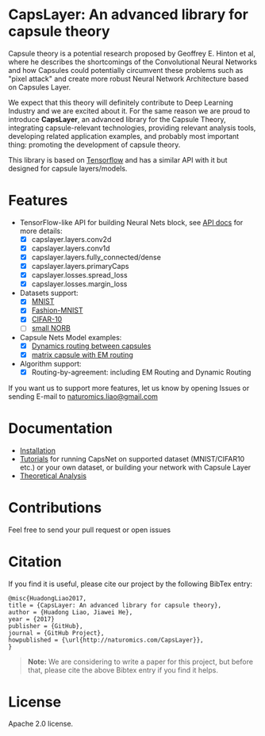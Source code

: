 # CapsLayer: An advanced library for capsule theory

Capsule theory is a potential research proposed by Geoffrey E. Hinton et al, where he describes the shortcomings of the Convolutional Neural Networks and how Capsules could potentially circumvent these problems such as "pixel attack" and create more robust Neural Network Architecture based on Capsules Layer.

We expect that this theory will definitely contribute to Deep Learning Industry and we are excited about it. For the same reason we are proud to introduce **CapsLayer**, an advanced library for the Capsule Theory, integrating capsule-relevant technologies, providing relevant analysis tools, developing related application examples, and probably most important thing: promoting the development of capsule theory. 

This library is based on [Tensorflow](https://www.tensorflow.org) and has a similar API with it but designed for capsule layers/models.


# Features

- TensorFlow-like API for building Neural Nets block, see [API docs](https://github.com/naturomics/CapsLayer/blob/master/docs/api_docs.md) for more details:
	- [x] capslayer.layers.conv2d
	- [x] capslayer.layers.conv1d
	- [x] capslayer.layers.fully_connected/dense
	- [x] capslayer.layers.primaryCaps
	- [x] capslayer.losses.spread_loss
	- [x] capslayer.losses.margin_loss

- Datasets support:
  - [x] [MNIST](http://yann.lecun.com/exdb/mnist)
  - [x] [Fashion-MNIST](https://github.com/zalandoresearch/fashion-mnist)
  - [x] [CIFAR-10](http://www.cs.toronto.edu/~kriz/cifar.html)
  - [ ] [small NORB](https://cs.nyu.edu/~ylclab/data/norb-v1.0-small)

- Capsule Nets Model examples:
	- [x] [Dynamics routing between capsules](https://arxiv.org/abs/1710.09829)
	- [x] [matrix capsule with EM routing](https://openreview.net/forum?id=HJWLfGWRb)

- Algorithm support:
	- [x] Routing-by-agreement: including EM Routing and Dynamic Routing

If you want us to support more features, let us know by opening Issues or sending E-mail to naturomics.liao@gmail.com


# Documentation
- [Installation](docs/installation.md)
- [Tutorials](docs/tutorials.md) for running CapsNet on supported dataset (MNIST/CIFAR10 etc.) or your own dataset, or building your network with Capsule Layer
- [Theoretical Analysis](docs/articles.md)


# Contributions
Feel free to send your pull request or open issues


# Citation
If you find it is useful, please cite our project by the following BibTex entry:
```
@misc{HuadongLiao2017,
title = {CapsLayer: An advanced library for capsule theory},
author = {Huadong Liao, Jiawei He},
year = {2017}
publisher = {GitHub},
journal = {GitHub Project},
howpublished = {\url{http://naturomics.com/CapsLayer}},
}
```

> **Note:**
> We are considering to write a paper for this project, but before that, please cite the above Bibtex entry if you find it helps.


# License
Apache 2.0 license.
